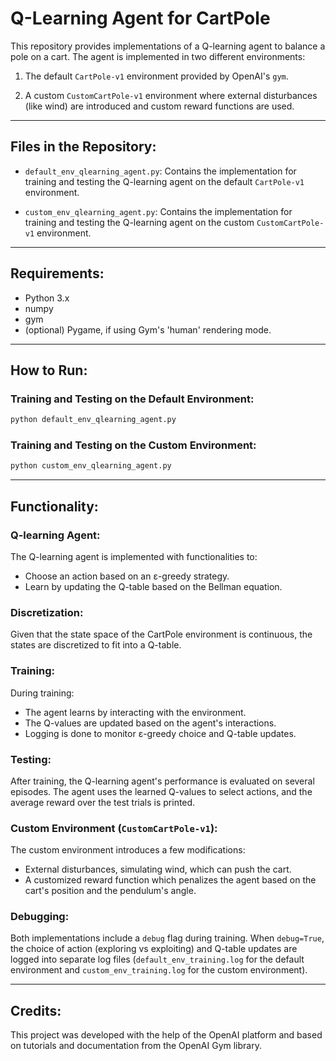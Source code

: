 # Q-Learning Agent for CartPole

This repository provides implementations of a Q-learning agent to balance a pole on a cart. The agent is implemented in two different environments:

1. The default `CartPole-v1` environment provided by OpenAI's `gym`.

2. A custom `CustomCartPole-v1` environment where external disturbances (like wind) are introduced and custom reward functions are used.

---

## Files in the Repository:

- `default_env_qlearning_agent.py`: Contains the implementation for training and testing the Q-learning agent on the default `CartPole-v1` environment.

- `custom_env_qlearning_agent.py`: Contains the implementation for training and testing the Q-learning agent on the custom `CustomCartPole-v1` environment.

---

## Requirements:

- Python 3.x
- numpy
- gym
- (optional) Pygame, if using Gym's 'human' rendering mode.

---

## How to Run:

### Training and Testing on the Default Environment:

```bash
python default_env_qlearning_agent.py
```

### Training and Testing on the Custom Environment:

```bash
python custom_env_qlearning_agent.py
```

---

## Functionality:

### Q-learning Agent:

The Q-learning agent is implemented with functionalities to:

- Choose an action based on an ε-greedy strategy.
- Learn by updating the Q-table based on the Bellman equation.

### Discretization:

Given that the state space of the CartPole environment is continuous, the states are discretized to fit into a Q-table.

### Training:

During training:

- The agent learns by interacting with the environment.
- The Q-values are updated based on the agent's interactions.
- Logging is done to monitor ε-greedy choice and Q-table updates.

### Testing:

After training, the Q-learning agent's performance is evaluated on several episodes. The agent uses the learned Q-values to select actions, and the average reward over the test trials is printed.

### Custom Environment (`CustomCartPole-v1`):

The custom environment introduces a few modifications:

- External disturbances, simulating wind, which can push the cart.
- A customized reward function which penalizes the agent based on the cart's position and the pendulum's angle.

### Debugging:

Both implementations include a `debug` flag during training. When `debug=True`, the choice of action (exploring vs exploiting) and Q-table updates are logged into separate log files (`default_env_training.log` for the default environment and `custom_env_training.log` for the custom environment).

---

## Credits:

This project was developed with the help of the OpenAI platform and based on tutorials and documentation from the OpenAI Gym library.
